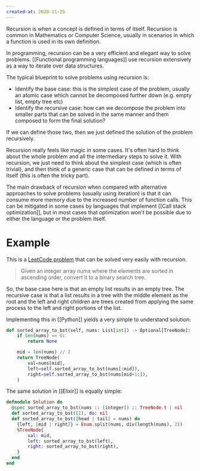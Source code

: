 ```yaml
---
created-at: 2020-11-25
---
```


Recursion is when a concept is defined in terms of itself. Recursion is common in Mathematics or Computer Science, usually in scenarios in which a function is used in its own definition.

In programming, recursion can be a very efficient and elegant way to solve problems. [[Functional programming languages]] use recursion extensively as a way to iterate over data structures.

The typical blueprint to solve problems using recursion is:

- Identify the base case: this is the simplest case of the problem, usually an atomic case which cannot be decomposed further down (e.g. empty list, empty tree etc)
- Identify the recursive case: how can we decompose the problem into smaller parts that can be solved in the same manner and them composed to form the final solution?

If we can define those two, then we just defined the solution of the problem recursively.

Recursion really feels like magic in some cases. It's often hard to think about the whole problem and all the intermediary steps to solve it. With recursion, we just need to think about the simplest case (which is often trivial), and then think of a generic case that can be defined in terms of itself (this is often the tricky part).

The main drawback of recursion when compared with alternative approaches to solve problems (usually using iteration) is that it can consume more memory due to the increased number of function calls. This can be mitigated in some cases by languages that implement [[Call stack optimization]], but in most cases that optimization won't be possible due to either the language or the problem itself.

# Example

This is a [LeetCode problem](leetcode.com/problems/convert-sorted-array-to-binary-search-tree) that can be solved very easily with recursion.

> Given an integer array nums where the elements are sorted in ascending order, convert it to a binary search tree.

So, the base case here is that an empty list results in an empty tree. The recursive case is that a list results in a tree with the middle element as the root and the left and right children are trees created from applying the same process to the left and right portions of the list.

Implementing this in [[Python]] yields a very simple to understand solution:

```python
def sorted_array_to_bst(self, nums: List[int]) -> Optional[TreeNode]:
    if len(nums) == 0:
        return None

    mid = len(nums) // 2
    return TreeNode(
        val=nums[mid],
        left=self.sorted_array_to_bst(nums[:mid]),
        right=self.sorted_array_to_bst(nums[mid+1:]),
    )
```

The same solution in [[Elixir]] is equally simple:

```elixir
defmodule Solution do
  @spec sorted_array_to_bst(nums :: [integer]) :: TreeNode.t | nil
  def sorted_array_to_bst([]), do: nil
  def sorted_array_to_bst([head | tail] = nums) do
    {left, [mid | right]} = Enum.split(nums, div(length(nums), 2))
    %TreeNode{
        val: mid, 
        left: sorted_array_to_bst(left), 
        right: sorted_array_to_bst(right),
    }
  end
end
```
